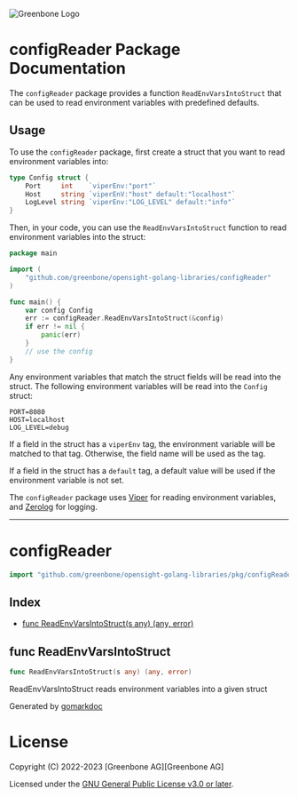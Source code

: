 ![Greenbone Logo](https://www.greenbone.net/wp-content/uploads/gb_new-logo_horizontal_rgb_small.png)

# configReader Package Documentation

The `configReader` package provides a function `ReadEnvVarsIntoStruct` that can be used to read environment variables with predefined defaults.

## Usage

To use the `configReader` package, first create a struct that you want to read environment variables into:

```go
type Config struct {
	Port     int    `viperEnv:"port"`
	Host     string `viperEnV:"host" default:"localhost"`
	LogLevel string `viperEnv:"LOG_LEVEL" default:"info"`
}
```

Then, in your code, you can use the `ReadEnvVarsIntoStruct` function to read environment variables into the struct:

```go
package main

import (
	"github.com/greenbone/opensight-golang-libraries/configReader"
)

func main() {
	var config Config
	err := configReader.ReadEnvVarsIntoStruct(&config)
	if err != nil {
		panic(err)
	}
	// use the config
}
```

Any environment variables that match the struct fields will be read into the struct. The following environment variables will be read into the `Config` struct:

```
PORT=8080
HOST=localhost
LOG_LEVEL=debug
```

If a field in the struct has a `viperEnv` tag, the environment variable will be matched to that tag. Otherwise, the field name will be used as the tag.

If a field in the struct has a `default` tag, a default value will be used if the environment variable is not set.

The `configReader` package uses [Viper](https://github.com/spf13/viper) for reading environment variables, and [Zerolog](https://github.com/rs/zerolog) for logging.

---

<!-- gomarkdoc:embed:start -->

<!-- Code generated by gomarkdoc. DO NOT EDIT -->

# configReader

```go
import "github.com/greenbone/opensight-golang-libraries/pkg/configReader"
```

## Index

- [func ReadEnvVarsIntoStruct\(s any\) \(any, error\)](<#ReadEnvVarsIntoStruct>)


<a name="ReadEnvVarsIntoStruct"></a>
## func ReadEnvVarsIntoStruct

```go
func ReadEnvVarsIntoStruct(s any) (any, error)
```

ReadEnvVarsIntoStruct reads environment variables into a given struct

Generated by [gomarkdoc](<https://github.com/princjef/gomarkdoc>)


<!-- gomarkdoc:embed:end -->

# License

Copyright (C) 2022-2023 [Greenbone AG][Greenbone AG]

Licensed under the [GNU General Public License v3.0 or later](../../LICENSE).